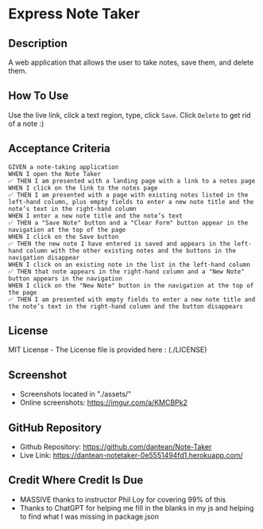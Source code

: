 # Express Note Taker

## Description

A web application that allows the user to take notes, save them, and delete them. 

## How To Use

Use the live link, click a text region, type, click `Save`. Click `Delete` to get rid of a note :)

## Acceptance Criteria

```
GIVEN a note-taking application
WHEN I open the Note Taker
✅ THEN I am presented with a landing page with a link to a notes page
WHEN I click on the link to the notes page
✅ THEN I am presented with a page with existing notes listed in the left-hand column, plus empty fields to enter a new note title and the note’s text in the right-hand column
WHEN I enter a new note title and the note’s text
✅ THEN a "Save Note" button and a "Clear Form" button appear in the navigation at the top of the page
WHEN I click on the Save button
✅ THEN the new note I have entered is saved and appears in the left-hand column with the other existing notes and the buttons in the navigation disappear
WHEN I click on an existing note in the list in the left-hand column
✅ THEN that note appears in the right-hand column and a "New Note" button appears in the navigation
WHEN I click on the "New Note" button in the navigation at the top of the page
✅ THEN I am presented with empty fields to enter a new note title and the note’s text in the right-hand column and the button disappears
```

## License

MIT License - The License file is provided here : (./LICENSE)

## Screenshot

- Screenshots located in "./assets/"
- Online screenshots: https://imgur.com/a/KMCBPk2

## GitHub Repository

- Github Repository: https://github.com/dantean/Note-Taker
- Live Link: https://dantean-notetaker-0e5551494fd1.herokuapp.com/

## Credit Where Credit Is Due

- MASSIVE thanks to instructor Phil Loy for covering 99% of this
- Thanks to ChatGPT for helping me fill in the blanks in my js and helping to find what I was missing in package.json